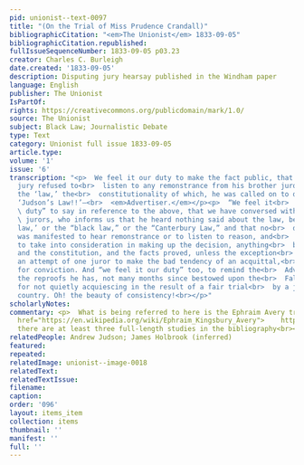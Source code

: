 ```yaml
---
pid: unionist--text-0097
title: "(On the Trial of Miss Prudence Crandall)"
bibliographicCitation: "<em>The Unionist</em> 1833-09-05"
bibliographicCitation.republished: 
fullIssueSequenceNumber: 1833-09-05 p03.23
creator: Charles C. Burleigh
date.created: '1833-09-05'
description: Disputing jury hearsay published in the Windham paper
language: English
publisher: The Unionist
IsPartOf: 
rights: https://creativecommons.org/publicdomain/mark/1.0/
source: The Unionist
subject: Black Law; Journalistic Debate
type: Text
category: Unionist full issue 1833-09-05
article.type: 
volume: '1'
issue: '6'
transcription: "<p>  We feel it our duty to make the fact public, that one of the
  jury refused to<br>  listen to any remonstrance from his brother jurors, because
  the ‘law,’ the<br>  constitutionality of which, he was called on to decide, was
  ‘Judson’s Law!!’—<br>  <em>Advertiser.</em></p><p>  “We feel it<br>  <em>our</em>
  \ duty” to say in reference to the above, that we have conversed with one of the<br>
  \ jurors, who informs us that he heard nothing said about the law, being<br>  ‘Judson’s
  law,’ or the “black law,” or the “Canterbury Law,” and that no<br>  disinclination
  was manifested to hear remonstrance or to listen to reason, and<br>  no disposition
  to take into consideration in making up the decision, anything<br>  but the law
  and the constitution, and the facts proved, unless the exception<br>  be found in
  an attempt of one juror to make the bad tendency of an acquittal,<br>  an argument
  for conviction. And “we feel it our duty” too, to remind the<br>  Advertiser of
  the reproofs he has, not many months since bestowed upon the<br>  Fall River Monitor
  for not quietly acquiescing in the result of a fair trial<br>  by a jury of the
  country. Oh! the beauty of consistency!<br></p>"
scholarlyNotes: 
commentary: <p>  What is being referred to here is the Ephraim Avery trial – see<br>  <a
  href="https://en.wikipedia.org/wiki/Ephraim_Kingsbury_Avery">    https://en.wikipedia.org/wiki/Ephraim_Kingsbury_Avery<br>  </a>  and
  there are at least three full-length studies in the bibliography<br></p><p></p>
relatedPeople: Andrew Judson; James Holbrook (inferred)
featured: 
repeated: 
relatedImage: unionist--image-0018
relatedText: 
relatedTextIssue: 
filename: 
caption: 
order: '096'
layout: items_item
collection: items
thumbnail: ''
manifest: ''
full: ''
---
```

